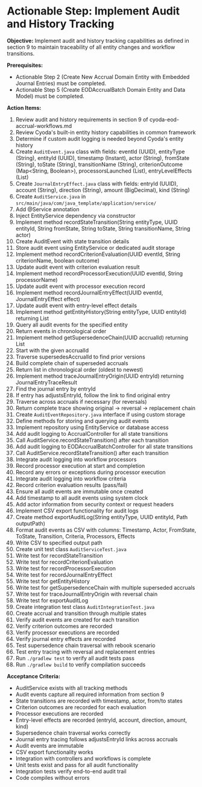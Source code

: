 # Actionable Step: Implement Audit and History Tracking

**Objective:** Implement audit and history tracking capabilities as defined in section 9 to maintain traceability of all entity changes and workflow transitions.

**Prerequisites:**
- Actionable Step 2 (Create New Accrual Domain Entity with Embedded Journal Entries) must be completed.
- Actionable Step 5 (Create EODAccrualBatch Domain Entity and Data Model) must be completed.

**Action Items:**
1. Review audit and history requirements in section 9 of cyoda-eod-accrual-workflows.md
2. Review Cyoda's built-in entity history capabilities in common framework
3. Determine if custom audit logging is needed beyond Cyoda's entity history
4. Create `AuditEvent.java` class with fields: eventId (UUID), entityType (String), entityId (UUID), timestamp (Instant), actor (String), fromState (String), toState (String), transitionName (String), criterionOutcome (Map<String, Boolean>), processorsLaunched (List<String>), entryLevelEffects (List<JournalEntryEffect>)
5. Create `JournalEntryEffect.java` class with fields: entryId (UUID), account (String), direction (String), amount (BigDecimal), kind (String)
6. Create `AuditService.java` in `src/main/java/com/java_template/application/service/`
7. Add @Service annotation
8. Inject EntityService dependency via constructor
9. Implement method recordStateTransition(String entityType, UUID entityId, String fromState, String toState, String transitionName, String actor)
10. Create AuditEvent with state transition details
11. Store audit event using EntityService or dedicated audit storage
12. Implement method recordCriterionEvaluation(UUID eventId, String criterionName, boolean outcome)
13. Update audit event with criterion evaluation result
14. Implement method recordProcessorExecution(UUID eventId, String processorName)
15. Update audit event with processor execution record
16. Implement method recordJournalEntryEffect(UUID eventId, JournalEntryEffect effect)
17. Update audit event with entry-level effect details
18. Implement method getEntityHistory(String entityType, UUID entityId) returning List<AuditEvent>
19. Query all audit events for the specified entity
20. Return events in chronological order
21. Implement method getSupersedenceChain(UUID accrualId) returning List<Accrual>
22. Start with the given accrualId
23. Traverse supersedesAccrualId to find prior versions
24. Build complete chain of superseded accruals
25. Return list in chronological order (oldest to newest)
26. Implement method traceJournalEntryOrigin(UUID entryId) returning JournalEntryTraceResult
27. Find the journal entry by entryId
28. If entry has adjustsEntryId, follow the link to find original entry
29. Traverse across accruals if necessary (for reversals)
30. Return complete trace showing original → reversal → replacement chain
31. Create `AuditEventRepository.java` interface if using custom storage
32. Define methods for storing and querying audit events
33. Implement repository using EntityService or database access
34. Add audit logging to AccrualController for all state transitions
35. Call AuditService.recordStateTransition() after each transition
36. Add audit logging to EODAccrualBatchController for all state transitions
37. Call AuditService.recordStateTransition() after each transition
38. Integrate audit logging into workflow processors
39. Record processor execution at start and completion
40. Record any errors or exceptions during processor execution
41. Integrate audit logging into workflow criteria
42. Record criterion evaluation results (pass/fail)
43. Ensure all audit events are immutable once created
44. Add timestamp to all audit events using system clock
45. Add actor information from security context or request headers
46. Implement CSV export functionality for audit logs
47. Create method exportAuditLog(String entityType, UUID entityId, Path outputPath)
48. Format audit events as CSV with columns: Timestamp, Actor, FromState, ToState, Transition, Criteria, Processors, Effects
49. Write CSV to specified output path
50. Create unit test class `AuditServiceTest.java`
51. Write test for recordStateTransition
52. Write test for recordCriterionEvaluation
53. Write test for recordProcessorExecution
54. Write test for recordJournalEntryEffect
55. Write test for getEntityHistory
56. Write test for getSupersedenceChain with multiple superseded accruals
57. Write test for traceJournalEntryOrigin with reversal chain
58. Write test for exportAuditLog
59. Create integration test class `AuditIntegrationTest.java`
60. Create accrual and transition through multiple states
61. Verify audit events are created for each transition
62. Verify criterion outcomes are recorded
63. Verify processor executions are recorded
64. Verify journal entry effects are recorded
65. Test supersedence chain traversal with rebook scenario
66. Test entry tracing with reversal and replacement entries
67. Run `./gradlew test` to verify all audit tests pass
68. Run `./gradlew build` to verify compilation succeeds

**Acceptance Criteria:**
- AuditService exists with all tracking methods
- Audit events capture all required information from section 9
- State transitions are recorded with timestamp, actor, from/to states
- Criterion outcomes are recorded for each evaluation
- Processor executions are recorded
- Entry-level effects are recorded (entryId, account, direction, amount, kind)
- Supersedence chain traversal works correctly
- Journal entry tracing follows adjustsEntryId links across accruals
- Audit events are immutable
- CSV export functionality works
- Integration with controllers and workflows is complete
- Unit tests exist and pass for all audit functionality
- Integration tests verify end-to-end audit trail
- Code compiles without errors


